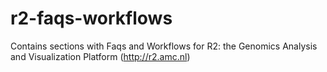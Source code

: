 # r2-faqs-workflows
Contains sections with Faqs and Workflows for R2: the Genomics Analysis and Visualization Platform (http://r2.amc.nl)
